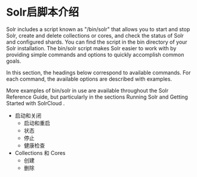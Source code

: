 # Solr启脚本介绍

Solr includes a script known as "/bin/solr" that allows you to start and stop Solr, create and delete collections or
cores, and check the status of Solr and configured shards. You can find the script in the bin directory of your Solr
installation. The bin/solr script makes Solr easier to work with by providing simple commands and options to quickly
accomplish common goals.

In this section, the headings below correspond to available commands. For each command, the available options
are described with examples.

More examples of bin/solr in use are available throughout the Solr Reference Guide, but particularly in the sections
Running Solr and Getting Started with SolrCloud .   

* 启动和关闭
    * 启动和重启
    * 状态
    * 停止
    * 健康检查
* Collections 和 Cores
    * 创建
    * 删除